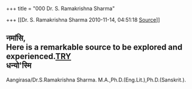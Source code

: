 +++
title = "000 Dr. S. Ramakrishna Sharma"

+++
[[Dr. S. Ramakrishna Sharma	2010-11-14, 04:51:18 [Source](https://groups.google.com/g/bvparishat/c/Sp24YMJvbJs)]]



**नमांसि,**  
**Here is a remarkable source to be explored and experienced**.[TRY](http://vethathiri.edu.in/Default.aspx)  
**धन्यो'स्मि**  
--  
Aangirasa/Dr.S.Ramakrishna Sharma. M.A.,Ph.D.(Eng.Lit.),Ph.D.(Sanskrit.).  

